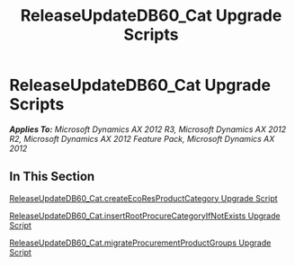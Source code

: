 ﻿---
title: ReleaseUpdateDB60_Cat Upgrade Scripts
TOCTitle: ReleaseUpdateDB60_Cat Upgrade Scripts
ms:assetid: 4fb62d5f-4988-4c46-a7b9-e584e658a66a
ms:mtpsurl: https://msdn.microsoft.com/en-us/library/JJ685490(v=AX.60)
ms:contentKeyID: 49708194
ms.date: 05/18/2015
mtps_version: v=AX.60
---

# ReleaseUpdateDB60\_Cat Upgrade Scripts 


_**Applies To:** Microsoft Dynamics AX 2012 R3, Microsoft Dynamics AX 2012 R2, Microsoft Dynamics AX 2012 Feature Pack, Microsoft Dynamics AX 2012_

## In This Section

[ReleaseUpdateDB60\_Cat.createEcoResProductCategory Upgrade Script](releaseupdatedb60-cat-createecoresproductcategory-upgrade-script.md)

[ReleaseUpdateDB60\_Cat.insertRootProcureCategoryIfNotExists Upgrade Script](releaseupdatedb60-cat-insertrootprocurecategoryifnotexists-upgrade-script.md)

[ReleaseUpdateDB60\_Cat.migrateProcurementProductGroups Upgrade Script](releaseupdatedb60-cat-migrateprocurementproductgroups-upgrade-script.md)

  


